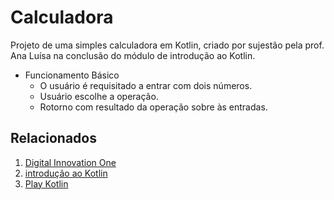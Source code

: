 # Calculadora

Projeto de uma simples calculadora em Kotlin, criado por sujestão pela prof. Ana Luísa na conclusão do módulo de introdução ao Kotlin.

- Funcionamento Básico
  - O usuário é requisitado a entrar com dois números.
  - Usuário escolhe a operação.
  - Rotorno com resultado da operação sobre às entradas.

## Relacionados

1. [Digital Innovation One](https://web.digitalinnovation.one)
2. [introdução ao Kotlin](https://web.digitalinnovation.one/course/introducao-ao-kotlin/learning/20f3d5f7-8933-473b-98a5-f3198f7debf3?back=/track/santander-mobile-developer)
3. [Play Kotlin](https://play.kotlinlang.org/#eyJ2ZXJzaW9uIjoiMS41LjIwIiwicGxhdGZvcm0iOiJqYXZhIiwiYXJncyI6IiIsImpzQ29kZSI6IiIsIm5vbmVNYXJrZXJzIjp0cnVlLCJ0aGVtZSI6ImlkZWEiLCJjb2RlIjoiLyoqXG4gKiBZb3UgY2FuIGVkaXQsIHJ1biwgYW5kIHNoYXJlIHRoaXMgY29kZS4gXG4gKiBwbGF5LmtvdGxpbmxhbmcub3JnIFxuICovXG5cbmZ1biBtYWluKCkge1xuICAgIHByaW50bG4oXCJIZWxsbywgd29ybGQhISFcIilcbn0ifQ==)
